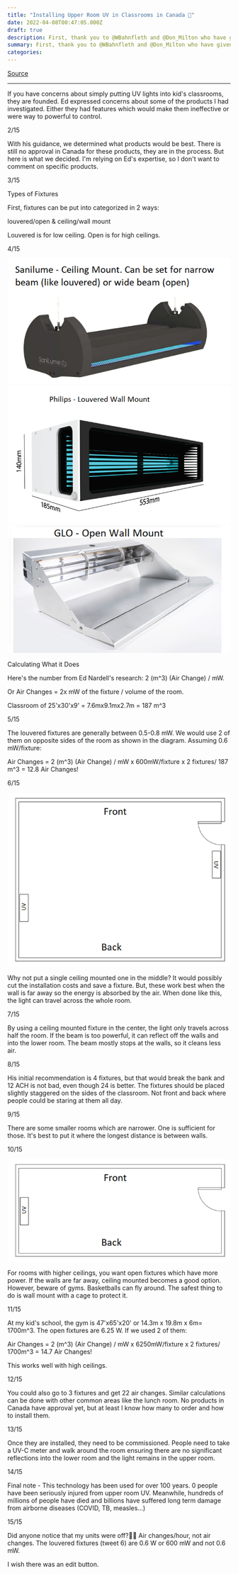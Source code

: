 ```yaml
---
title: "Installing Upper Room UV in Classrooms in Canada 🧵"
date: 2022-04-08T00:47:05.000Z
draft: true
description: First, thank you to @WBahnfleth and @Don_Milton who have given me advice. The person who has spent time answering emails and in zoom meetings while guiding me through this has been Ed Nardell.
summary: First, thank you to @WBahnfleth and @Don_Milton who have given me advice. The person who has spent time answering emails and in zoom meetings while guiding me through this has been Ed Nardell.
categories:
---
```

[Source](https://twitter.com/joeyfox85/status/1512230517705519107)

---

If you have concerns about simply putting UV lights into kid's classrooms, they are founded. Ed expressed concerns about some of the products I had investigated. Either they had features which would make them ineffective or were way to powerful to control.

2/15

With his guidance, we determined what products would be best. There is still no approval in Canada for these products, they are in the process. But here is what we decided. I'm relying on Ed's expertise, so I don't want to comment on specific products.

3/15

Types of Fixtures

First, fixtures can be put into categorized in 2 ways:

louvered/open & ceiling/wall mount

Louvered is for low ceiling. Open is for high ceilings.

4/15

![Sanilume](/uv-sanilume.png)
![Philips UV](/philips-uv-louvered.png)
![GLO](/GLO-wall-mount.png)

Calculating What it Does

Here's the number from Ed Nardell's research:
2 (m^3) (Air Change) / mW.

Or Air Changes = 2x mW of the fixture / volume of the room.

Classroom of 25'x30'x9' = 7.6mx9.1mx2.7m = 187 m^3

5/15

The louvered fixtures are generally between 0.5-0.8 mW. We would use 2 of them on opposite sides of the room as shown in the diagram. Assuming 0.6 mW/fixture:

Air Changes = 2 (m^3) (Air Change) / mW x 600mW/fixture x 2 fixtures/ 187 m^3 = 12.8 Air Changes!

6/15

![Upper UVGI floor plan](/upper-uv-floorplan.png)

Why not put a single ceiling mounted one in the middle? It would possibly cut the installation costs and save a fixture. But, these work best when the wall is far away so the energy is absorbed by the air. When done like this, the light can travel across the whole room.

7/15

By using a ceiling mounted fixture in the center, the light only travels across half the room. If the beam is too powerful, it can reflect off the walls and into the lower room. The beam mostly stops at the walls, so it cleans less air.

8/15

His initial recommendation is 4 fixtures, but that would break the bank and 12 ACH is not bad, even though 24 is better. The fixtures should be placed slightly staggered on the sides of the classroom. Not front and back where people could be staring at them all day.

9/15

There are some smaller rooms which are narrower. One is sufficient for those. It's best to put it where the longest distance is between walls.

10/15

![Upper UVGI narrow floorplan](/upper-uv-floorplan-narrow.png)

For rooms with higher ceilings, you want open fixtures which have more power. If the walls are far away, ceiling mounted becomes a good option. However, beware of gyms. Basketballs can fly around. The safest thing to do is wall mount with a cage to protect it.

11/15

At my kid's school, the gym is 47'x65'x20' or 14.3m x 19.8m x 6m= 1700m^3. The open fixtures are 6.25 W.
If we used 2 of them:

Air Changes = 2 (m^3) (Air Change) / mW x 6250mW/fixture x 2 fixtures/ 1700m^3 = 14.7 Air Changes!

This works well with high ceilings.

12/15

You could also go to 3 fixtures and get 22 air changes. Similar calculations can be done with other common areas like the lunch room. No products in Canada have approval yet, but at least I know how many to order and how to install them.

13/15

Once they are installed, they need to be commissioned. People need to take a UV-C meter and walk around the room ensuring there are no significant reflections into the lower room and the light remains in the upper room.

14/15

Final note - This technology has been used for over 100 years. 0 people have been seriously injured from upper room UV. Meanwhile, hundreds of millions of people have died and billions have suffered long term damage from airborne diseases (COVID, TB, measles...)

15/15

Did anyone notice that my units were off?🤦‍♂️
Air changes/hour, not air changes.
The louvered fixtures (tweet 6) are 0.6 W or 600 mW and not 0.6 mW. 

I wish there was an edit button.